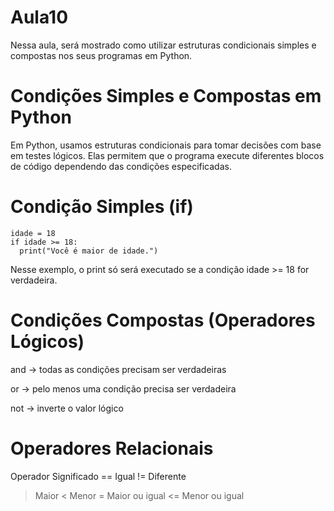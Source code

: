 # Aula10
Nessa aula, será mostrado como utilizar estruturas condicionais simples e compostas nos seus programas em Python.

# Condições Simples e Compostas em Python
Em Python, usamos estruturas condicionais para tomar decisões com base em testes lógicos. Elas permitem que o programa execute diferentes blocos de código dependendo das condições especificadas.

# Condição Simples (if)
    idade = 18
    if idade >= 18:
      print("Você é maior de idade.")
Nesse exemplo, o print só será executado se a condição idade >= 18 for verdadeira.

# Condições Compostas (Operadores Lógicos)
and → todas as condições precisam ser verdadeiras

or → pelo menos uma condição precisa ser verdadeira

not → inverte o valor lógico

# Operadores Relacionais
Operador	Significado
==	Igual
!=	Diferente
>	Maior
<	Menor
>=	Maior ou igual
<=	Menor ou igual
